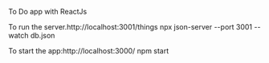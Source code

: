 To Do app with ReactJs


To run the server.http://localhost:3001/things
npx json-server --port 3001 --watch db.json

To start the app:http://localhost:3000/
npm start